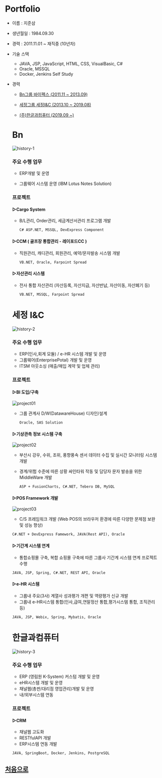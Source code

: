 # Portfolio

- 이름 : 지준삼
- 생년월일 : 1984.09.30

- 경력 : 2011.11.01 ~ 재직중 (10년차)

- 기술 스택
  - JAVA, JSP, JavaScript, HTML, CSS, VisualBasic, C#
  - Oracle, MSSQL
  - Docker, Jenkins Self Study

- 경력

  - [Bn그룹 바이펙스 (2011.11 ~ 2013.09)](#Bn)
  
  - [세정그룹 세정I&C (2013.10 ~ 2019.08)](#세정-ic)

  - [(주)한글과컴퓨터 (2019.09 ~)](#한글과컴퓨터)
  
  
  ##
  # Bn
  
  ![history-1](assets/Bn.png)

  ### 주요 수행 업무 

  - ERP개발 및 운영
  
  - 그룹웨어 시스템 운영 (IBM Lotus Notes Solution)


  ### 프로젝트

  #### ▷Cargo System
  
  - B/L관리, Order관리, 세금계산서관리 프로그램 개발
  
    `C# ASP.NET, MSSQL, DevExpress Component`
  
   
  #### ▷CCM ( 골프장 통합관리 - 레이포드CC )
  
  - 직원관리, 캐디관리, 회원관리, 예약/문자발송 시스템 개발
  
    `VB.NET, Oracle, Farpoint Spread` 


  #### ▷자산관리 시스템
  
  - 전사 통합 자산관리 (자산등록, 자산지급, 자산반납, 자산이동, 자산폐기 등)
  
    `VB.NET, MSSQL, Farpoint Spread`
  
   
  
  
  ##
  # 세정 I&C
  
  ![history-2](assets/Sejung.png)
  
  ### 주요 수행 업무 

  - ERP(인사,회계 모듈) / e-HR 시스템 개발 및 운영
  - 그룹웨어(EnterprisePotal) 개발 및 운영
  - ITSM 아웃소싱 (매출/매입 계약 및 업체 관리)
  
  ### 프로젝트
  
  #### ▷BI 도입/구축
  
  ![project01](assets/sas.png)
  
  - 그룹 관계사 D/W(DatawareHouse) 디자인/설계
  
    `Oracle, SAS Solution`


  #### ▷기상관측 정보 시스템 구축
  
  ![project02](assets/BS_City.png)
  
  - 부산시 강우, 수위, 조위, 풍향풍속 센서 데이터 수집 및 실시간 모니터링 시스템 개발
  
  - 경계/위험 수준에 따른 상황 싸인타워 작동 및 담당자 문자 발송을 위한 MiddleWare 개발
  
    `ASP + FusionCharts, C#.NET, Tebero DB, MySQL`
    
  #### ▷POS Framework 개발
  
  ![project03](assets/POS.png)
  
  -  C/S 프레임워크 개발 (Web POS의 브라우저 환경에 따른 다양한 문제점 보완 및 성능 향상) 
  
    `C#.NET + DevExpress Famework, JAVA(Rest API), Oracle`
      
  #### ▷기간계 시스템 연계
  
  -  통합쇼핑몰 구축, 복합 쇼핑몰 구축에 따른 그룹사 기간계 시스템 연계 프로젝트 수행 
  
    `JAVA, JSP, Spring, C#.NET, REST API, Oracle`

  #### ▷e-HR 시스템
  
  -  그룹내 주요(3사) 계열사 성과평가 개편 및 역량평가 신규 개발
  -  그룹내 e-HR시스템 통합(인사,급여,연말정산 통합,평가시스템 통합, 조직관리 등) 
  
    `JAVA, JSP, Webix, Spring, Mybatis, Oracle`



  ##
  # 한글과컴퓨터
  
  ![history-3](assets/hancom.png)

  ### 주요 수행 업무 

  - ERP (영림원 K-System) 커스텀 개발 및 운영
  - eHR시스템 개발 및 운영
  - 채널웹(총판/대리점 영업관리)개발 및 운영
  - 내/외부시스템 연동

  ### 프로젝트
 
  #### ▷CRM
  
  - 채널웹 고도화
  - RESTfulAPI 개발
  - ERP시스템 연동 개발

  `JAVA, SpringBoot, Docker, Jenkins, PostgreSQL`

##
## [처음으로](#Portfolio)
